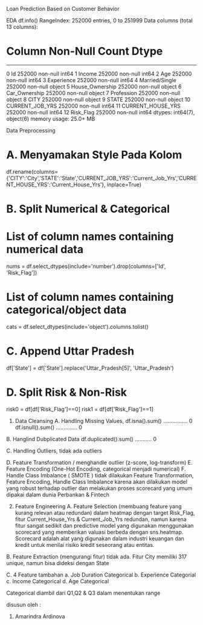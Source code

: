 Loan Prediction Based on Customer Behavior

EDA
df.info()
RangeIndex: 252000 entries, 0 to 251999
Data columns (total 13 columns):
 #   Column             Non-Null Count   Dtype 
---  ------             --------------   ----- 
 0   Id                 252000 non-null  int64 
 1   Income             252000 non-null  int64 
 2   Age                252000 non-null  int64 
 3   Experience         252000 non-null  int64 
 4   Married/Single     252000 non-null  object
 5   House_Ownership    252000 non-null  object
 6   Car_Ownership      252000 non-null  object
 7   Profession         252000 non-null  object
 8   CITY               252000 non-null  object
 9   STATE              252000 non-null  object
 10  CURRENT_JOB_YRS    252000 non-null  int64 
 11  CURRENT_HOUSE_YRS  252000 non-null  int64 
 12  Risk_Flag          252000 non-null  int64 
dtypes: int64(7), object(6)
memory usage: 25.0+ MB

Data Preprocessing
# A. Menyamakan Style Pada Kolom
df.rename(columns={'CITY':'City','STATE':'State','CURRENT_JOB_YRS':'Current_Job_Yrs','CURRENT_HOUSE_YRS':'Current_House_Yrs'}, inplace=True)

# B. Split Numerical & Categorical
# List of column names containing numerical data
nums = df.select_dtypes(include='number').drop(columns=['Id', 'Risk_Flag'])

# List of column names containing categorical/object data
cats = df.select_dtypes(include='object').columns.tolist()

# C. Append Uttar Pradesh
df['State'] = df['State'].replace('Uttar_Pradesh[5]', 'Uttar_Pradesh')

# D. Split Risk & Non-Risk
risk0 = df[df['Risk_Flag']==0]
risk1 = df[df['Risk_Flag']==1]


1. Data Cleansing
A. Handling Missing Values, 
df.isna().sum() ................ 0
df.isnull().sum() .............. 0

B. Hanglind Dubplicated Data
df.duplicated().sum() ........... 0

C. Handling Outliers, tidak ada outliers

D. Feature Transformation / menghandle outlier (z-score, log-transform)
E. Feature Encoding (One-Hot Encoding, categorical menjadi numerical)
F. Handle Class Imbalance ( SMOTE )
tidak dilakukan Feature Transformation, Feature Encoding, Handle Class Imbalance karena akan dilakukan model yang robust terhadap outlier 
dan melakukan proses scorecard yang umum dipakai dalam dunia Perbankan & Fintech


2. Feature Engineering
A. Feature Selection (membuang feature yang kurang relevan atau redundan)
dalam heatmap dengan target Risk_Flag, fitur Current_House_Yrs & Current_Job_Yrs redundan, namun karena fitur sangat sedikit dan
predictive model yang digunakan menggunakan scorecard yang memberikan valuasi berbeda dengan sns.heatmap.
Scorecard adalah alat yang digunakan dalam industri keuangan dan kredit untuk menilai risiko kredit seseorang atau entitas.

B. Feature Extraction (mengurangi fitur)
tidak ada. Fitur City memiliki 317 unique, namun  bisa dideksi dengan State

C. 4 Feature tambahan 
a. Job Duration Categorical
b. Experience Categorial
c. Income Categorical
d. Age Categorical

Categorical diambil dari Q1,Q2 & Q3 dalam menentukan range


disusun oleh :
1. Amarindra Ardinova

